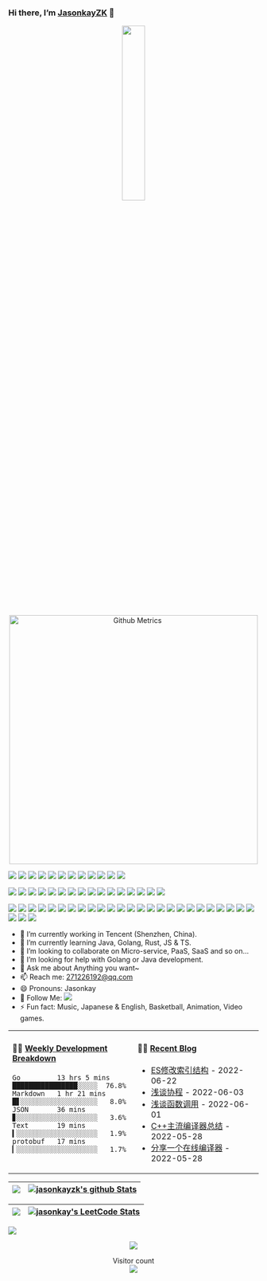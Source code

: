 ### Hi there, I’m [JasonkayZK](https://jasonkayzk.github.io/) 👋 


<p align="center">
  <img src="https://cdn.jsdelivr.net/gh/jasonkayzk/jasonkayzk@master/hello-world.gif" width="30%">
</p>


<p align="center">
<img width="500" src="https://metrics.lecoq.io/jasonkayzk?template=classic&repositories.forks=true&followup=1&followup.sections=repositories&config.timezone=Asia%2FShanghai&config.padding=0%2C%204%20%2B%2011%25/" alt="Github Metrics"/>
<br>
</p>


[![](https://img.shields.io/badge/Windows-10-2376bc?style=flat-square&logo=windows&logoColor=ffffff)](https://www.microsoft.com/windows/get-windows-10)
[![](https://img.shields.io/badge/Linux-Ubuntu-2376bc?style=flat-square&logo=ubuntu&logoColor=ffffff)](https://ubuntu.com/)
[![](https://img.shields.io/badge/Linux-Centos-2376bc?style=flat-square&logo=centos&logoColor=ffffff)](https://www.centos.org/)
[![](https://img.shields.io/badge/MacOS-BigSur-2376bc?style=flat-square&logo=apple&logoColor=ffffff)](https://www.apple.com/)
[![](https://img.shields.io/badge/IDE-Visual%20Studio%20Code-blue?style=flat-square&logo=visual-studio-code&logoColor=ffffff)](https://code.visualstudio.com/)
[![](https://img.shields.io/badge/Intellij-Idea-blue?style=flat-square&logo=intellijidea&logoColor=ffffff)](https://www.jetbrains.com/idea/)
[![](https://img.shields.io/badge/IDE-Goland-blue?style=flat-square&logo=jetbrains&logoColor=ffffff)](https://www.jetbrains.com/go/)
[![](https://img.shields.io/badge/IDE-PyCharm-blue?style=flat-square&logo=jetbrains&logoColor=ffffff)](https://www.jetbrains.com/pycharm/)
[![](https://img.shields.io/badge/IDE-Clion-blue?style=flat-square&logo=jetbrains&logoColor=ffffff)](https://www.jetbrains.com/clion/)
[![](https://img.shields.io/badge/IDE-WebStorm-blue?style=flat-square&logo=jetbrains&logoColor=ffffff)](https://www.jetbrains.com/webstorm/)
[![](https://img.shields.io/badge/Andriod-Studio-blue?style=flat-square&logo=android&logoColor=ffffff)](https://developer.android.com/studio/)
[![](https://img.shields.io/badge/Linux-Vim-blue?style=flat-square&logo=vim&logoColor=ffffff)](https://www.vim.org/)

[![](https://img.shields.io/badge/-Java-007396?style=flat-square&logo=java&logoColor=ffffff)](https://www.java.com/)
[![](https://img.shields.io/badge/-Golang-f05032?style=flat-square&logo=go&logoColor=ffffff)](https://golang.org/)
[![](https://img.shields.io/badge/-C++-269539?style=flat-square&logo=c%2B%2B&logoColor=ffffff)](https://www.cplusplus.com/)
[![](https://img.shields.io/badge/-Rust-003545?style=flat-square&logo=rust&logoColor=ffffff)](https://www.rust-lang.org/)
[![](https://img.shields.io/badge/-Python-3776AB?style=flat-square&logo=python&logoColor=ffffff)](https://www.python.org/)
[![](https://img.shields.io/badge/-Scala-2496ED?style=flat-square&logo=scala&logoColor=ffffff)](https://www.scala-lang.org/)
[![](https://img.shields.io/badge/-JavaScript-f7e018?style=flat-square&logo=javascript&logoColor=white)](https://www.ecma-international.org/)
[![](https://img.shields.io/badge/-HTML5-E34F26?style=flat-square&logo=html5&logoColor=white)](https://html.spec.whatwg.org/)
[![](https://img.shields.io/badge/-CSS3-1572B6?style=flat-square&logo=css3&logoColor=white)](https://www.w3.org/Style/CSS/)
[![](https://img.shields.io/badge/-Less-43853d?style=flat-square&logo=less&logoColor=white)](https://lesscss.org/)
[![](https://img.shields.io/badge/TypeScript-cb3837?style=flat-square&logo=TypeScript&logoColor=ffffff)](https://www.typescriptlang.org/)
[![](https://img.shields.io/badge/Kotlin-2496ED?style=flat-square&logo=kotlin&logoColor=ffffff)](https://kotlinlang.org/)
[![](https://img.shields.io/badge/Dart-003545?style=flat-square&logo=dart&logoColor=ffffff)](https://dart.dev/)
[![](https://img.shields.io/badge/Lua-cb3837?style=flat-square&logo=lua&logoColor=ffffff)](https://www.lua.org/)
[![](https://img.shields.io/badge/Shell-f05032?style=flat-square&logo=powershell&logoColor=ffffff)](https://www.shell.com/)
[![](https://img.shields.io/badge/C%23-43853d?style=flat-square&logo=CSharp&logoColor=ffffff)](https://docs.microsoft.com/en-us/dotnet/csharp/)


[![](https://img.shields.io/badge/-Spring-6DB33F?style=flat-square&logo=spring&logoColor=white)](https://spring.io/projects/spring-framework/)
[![](https://img.shields.io/badge/-Docker-2496ED?style=flat-square&logo=docker&logoColor=ffffff)](https://www.docker.com/)
[![](https://img.shields.io/badge/-MySQL-003545?style=flat-square&logo=mysql&logoColor=white)](https://www.mysql.com/)
[![](https://img.shields.io/badge/-NPM-cb3837?style=flat-square&logo=npm&logoColor=white)](https://npmjs.com/)
[![](https://img.shields.io/badge/-Git-f05032?style=flat-square&logo=git&logoColor=white)](https://git-scm.com/)
[![](https://img.shields.io/badge/-Vue.js-4fc08d?style=flat-square&logo=vue.js&logoColor=ffffff)](https://vuejs.org/)
[![](https://img.shields.io/badge/React-cb3837?style=flat-square&logo=React&logoColor=ffffff)](https://reactjs.org/)
[![](https://img.shields.io/badge/-Electron-6DB33F?style=flat-square&logo=electron&logoColor=ffffff)](https://www.electronjs.org/)
[![](https://img.shields.io/badge/-Node.js-43853d?style=flat-square&logo=node.js&logoColor=ffffff)](https://nodejs.org/)
[![](https://img.shields.io/badge/-Nginx-269539?style=flat-square&logo=nginx&logoColor=ffffff)](https://nginx.org/)
[![](https://img.shields.io/badge/-Kubenetes-2496ED?style=flat-square&logo=kubernetes&logoColor=ffffff)](https://kubernetes.io/)
[![](https://img.shields.io/badge/-ElasticSearch-005571?style=flat-square&logo=elasticsearch&logoColor=white)](https://www.elastic.co/)
[![](https://img.shields.io/badge/-Redis-dc382d?style=flat-square&logo=redis&logoColor=white)](https://redis.io/)
[![](https://img.shields.io/badge/-Flutter-007396?style=flat-square&logo=flutter&logoColor=white)](https://flutter.dev/)
[![](https://img.shields.io/badge/-Gradle-f05032?style=flat-square&logo=gradle&logoColor=white)](https://gradle.org/)
[![](https://img.shields.io/badge/-RabbitMQ-269539?style=flat-square&logo=rabbitmq&logoColor=white)](https://www.rabbitmq.com/)
[![](https://img.shields.io/badge/-Yarn-2496ED?style=flat-square&logo=yarn&logoColor=white)](https://yarnpkg.com/)
[![](https://img.shields.io/badge/-Webpack-3776AB?style=flat-square&logo=webpack&logoColor=white)](https://webpack.js.org/)
[![](https://img.shields.io/badge/-MongoDB-6DB33F?style=flat-square&logo=mongodb&logoColor=white)](https://www.mongodb.com/)
[![](https://img.shields.io/badge/-Bootstrap-cb3837?style=flat-square&logo=bootstrap&logoColor=white)](https://getbootstrap.com/)
[![](https://img.shields.io/badge/-jQuery-003545?style=flat-square&logo=jquery&logoColor=white)](https://jquery.com/)
[![](https://img.shields.io/badge/-Tensorflow-fcc624?style=flat-square&logo=tensorflow&logoColor=white)](https://www.tensorflow.org/)
[![](https://img.shields.io/badge/-Keras-f05032?style=flat-square&logo=keras&logoColor=white)](https://keras.io/)
[![](https://img.shields.io/badge/-PyTorch-269539?style=flat-square&logo=pytorch&logoColor=white)](https://pytorch.org/)
[![](https://img.shields.io/badge/-Markdown-003545?style=flat-square&logo=markdown&logoColor=white)](https://daringfireball.net/projects/markdown/)
[![](https://img.shields.io/badge/-Istio-2496ED?style=flat-square&logo=istio&logoColor=white)](https://https://istio.io/)
[![](https://img.shields.io/badge/-Grafana-f05032?style=flat-square&logo=grafana&logoColor=white)](https://grafana.com/)
[![](https://img.shields.io/badge/-Prometheus-003545?style=flat-square&logo=prometheus&logoColor=white)](https://prometheus.io/)



- 🔭 I’m currently working in Tencent (Shenzhen, China).
- 🌱 I’m currently learning Java, Golang, Rust, JS & TS.
- 👯 I’m looking to collaborate on Micro-service, PaaS, SaaS and so on…
- 🤔 I’m looking for help with Golang or Java development.
- 💬 Ask me about Anything you want~
- 📫 Reach me: 271226192@qq.com
- 😄 Pronouns: Jasonkay
- 👏 Follow Me: [![](https://img.shields.io/github/followers/jasonkayzk?label=follow%20me&style=social)](https://github.com/jasonkayzk/)
- ⚡ Fun fact: Music, Japanese & English, Basketball, Animation, Video games.


<table width="800px">
<tr>
<td valign="top" width="50%">

#### 🏊‍♂️ <a href="https://gist.github.com/JasonkayZK/59ead22758ee823e48b558d3cff332f1" target="_blank">Weekly Development Breakdown</a>

<!-- code_time starts -->

```text
Go         13 hrs 5 mins  ████████████████░░░░░  76.8%
Markdown   1 hr 21 mins   █▋░░░░░░░░░░░░░░░░░░░   8.0%
JSON       36 mins        ▊░░░░░░░░░░░░░░░░░░░░   3.6%
Text       19 mins        ▍░░░░░░░░░░░░░░░░░░░░   1.9%
protobuf   17 mins        ▎░░░░░░░░░░░░░░░░░░░░   1.7%
```

<!-- code_time ends -->
</td>

<td valign="top" width="50%">

#### 🤹‍♀️ <a href="https://jasonkayzk.github.io/" target="_blank">Recent Blog</a>

<!-- blog starts -->
* <a href='https://jasonkayzk.github.io/2022/06/22/ES%E4%BF%AE%E6%94%B9%E7%B4%A2%E5%BC%95%E7%BB%93%E6%9E%84/' target='_blank'>ES修改索引结构</a> - 2022-06-22
* <a href='https://jasonkayzk.github.io/2022/06/03/%E6%B5%85%E8%B0%88%E5%8D%8F%E7%A8%8B/' target='_blank'>浅谈协程</a> - 2022-06-03
* <a href='https://jasonkayzk.github.io/2022/06/01/%E6%B5%85%E8%B0%88%E5%87%BD%E6%95%B0%E8%B0%83%E7%94%A8/' target='_blank'>浅谈函数调用</a> - 2022-06-01
* <a href='https://jasonkayzk.github.io/2022/05/28/C++%E4%B8%BB%E6%B5%81%E7%BC%96%E8%AF%91%E5%99%A8%E6%80%BB%E7%BB%93/' target='_blank'>C++主流编译器总结</a> - 2022-05-28
* <a href='https://jasonkayzk.github.io/2022/05/28/%E5%88%86%E4%BA%AB%E4%B8%80%E4%B8%AA%E5%9C%A8%E7%BA%BF%E7%BC%96%E8%AF%91%E5%99%A8/' target='_blank'>分享一个在线编译器</a> - 2022-05-28
<!-- blog ends -->

</td>
</tr>

</table>


|![](https://github-readme-stats.vercel.app/api?username=jasonkayzk&&show_icons=true&title_color=ffffff&icon_color=bb2acf&text_color=daf7dc&bg_color=151515)|[![jasonkayzk's github Stats](https://stats.justsong.cn/api/github?username=JasonkayZK&theme=dark)](https://github.com/JasonkayZK/jasonkayzk/)|
|-|-|


|![](https://github-readme-stats.vercel.app/api/top-langs/?username=jasonkayzk&layout=compact&theme=tokyonight&langs_count=10)|[![jasonkay's LeetCode Stats](https://stats.justsong.cn/api/leetcode/?username=Jasonkay&theme=dark&cn=true)](https://leetcode-cn.com/u/jasonkay/)|
|-|-|


![](https://activity-graph.herokuapp.com/graph?username=jasonkayzk&theme=redical)


<p align="center">
<a href="https://chat.getloli.com/room/@JasonkayZK?title=JasonkayZK-chatroom"><img src="https://chat.getloli.com/room/@JasonkayZK/svg?width=750&height=340&limit=20&theme=light&title=JasonayZK@github:%20~&fontSize=13"></a>
</p>


<p align="center"> 
  Visitor count<br>
  <img src="https://profile-counter.glitch.me/jasonkayzk/count.svg" />
</p>
